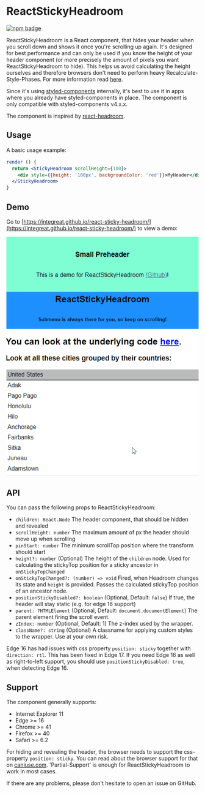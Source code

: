 # ReactStickyHeadroom
[![npm badge](https://img.shields.io/npm/v/@integreat-app/react-sticky-headroom.svg)](https://www.npmjs.com/package/@integreat-app/react-sticky-headroom)

ReactStickyHeadroom is a React component, that hides your header when you scroll down and shows it
once you're scrolling up again.
It's designed for best performance and can only be used if you know the height of your header
component (or more precisely the amount of pixels you want ReactStickyHeadroom to hide).
This helps us avoid calculating the height ourselves and therefore browsers don't need to perform
heavy Recalculate-Style-Phases.
For more information read [here](https://developers.google.com/web/fundamentals/performance/rendering/).

Since it's using [styled-components](https://www.styled-components.com/) internally, it's best to
use it in apps where you already have styled-components in place.
The component is only compatible with styled-components v4.x.x.

The component is inspired by [react-headroom](https://kyleamathews.github.io/react-headroom/).

## Usage
A basic usage example:
```jsx
render () {
  return <StickyHeadroom scrollHeight={100}>
    <div style={{height: '100px', backgroundColor: 'red'}}>MyHeader</div>
  </StickyHeadroom>
}
```

## Demo

Go to [https://integreat.github.io/react-sticky-headroom/](https://integreat.github.io/react-sticky-headroom/) to view a demo:

[![Demo](https://raw.githubusercontent.com/Integreat/react-sticky-headroom/main/demo.gif)](https://integreat.github.io/react-sticky-headroom/)


## API
You can pass the following props to ReactStickyHeadroom:
* `children: React.Node` The header component, that should be hidden and revealed
* `scrollHeight: number` The maximum amount of px the header should move up when scrolling
* `pinStart: number` The minimum scrollTop position where the transform should start
* `height?: number` (Optional) The height of the `children` node. Used for calculating the stickyTop position for a sticky ancestor in `onStickyTopChanged`
* `onStickyTopChanged?: (number) => void` Fired, when Headroom changes its state and `height` is provided. Passes the calculated stickyTop position of an ancestor node.
* `positionStickyDisabled?: boolean` (Optional, Default: `false`) If true, the header will stay static (e.g. for edge 16 support)
* `parent: ?HTMLElement` (Optional, Default: `document.documentElement`) The parent element firing the scroll event.
* `zIndex: number` (Optional, Default: 1) The z-index used by the wrapper.
* `className?: string` (Optional) A classname for applying custom styles to the wrapper. Use at your own risk.


Edge 16 has had issues with css property `position: sticky` together with `direction: rtl`.
This has been fixed in Edge 17.
If you need Edge 16 as well as right-to-left support, you should use `positionStickyDisabled: true`, when detecting Edge 16.

## Support
The component generally supports:
* Internet Explorer 11
* Edge >= 16
* Chrome >= 41
* Firefox >= 40
* Safari >= 6.2

For hiding and revealing the header, the browser needs to support the css-property `position: sticky`.
You can read about the browser support for that on [caniuse.com](https://caniuse.com/#feat=css-sticky).
'Partial-Support' is enough for ReactStickyHeadroom to work in most cases.

If there are any problems, please don't hesitate to open an issue on GitHub.
